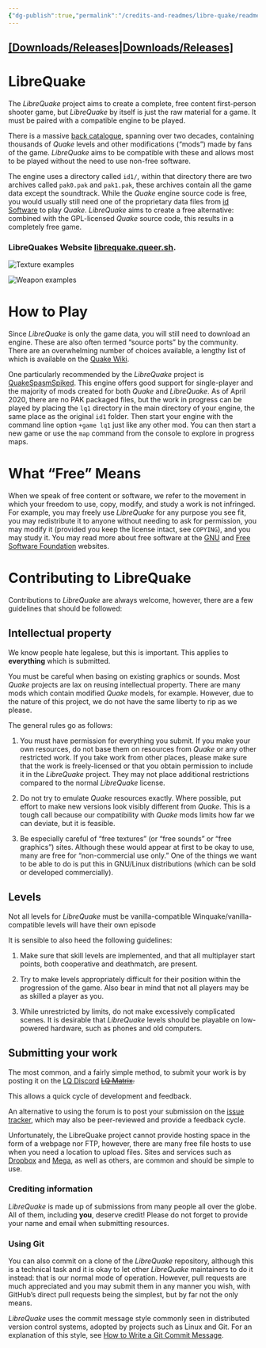 ```yaml
---
{"dg-publish":true,"permalink":"/credits-and-readmes/libre-quake/readme/"}
---
```



  ## [[Downloads/Releases\|Downloads/Releases]](https://github.com/MissLavender-LQ/LibreQuake/releases)
  # LibreQuake

The *LibreQuake* project aims to create a complete, free content first-person shooter game, but *LibreQuake* by itself is just the raw material for a game. It must be paired with a compatible engine to be played.

There is a massive [back catalogue](https://www.quaddicted.com), spanning over two decades, containing thousands of *Quake* levels and other modifications (“mods”) made by fans of the game. *LibreQuake* aims to be compatible with these and allows most to be played without the need to use non-free software.

The engine uses a directory called `id1/`, within that directory there are two archives called `pak0.pak` and `pak1.pak`, these archives contain all the game data except the soundtrack. While the *Quake* engine source code is free, you would usually still need one of the proprietary data files from [id Software](http://www.idsoftware.com) to play *Quake*. *LibreQuake* aims to create a free alternative: combined with the GPL-licensed *Quake* source code, this results in a completely free game.

### LibreQuakes Website [librequake.queer.sh](https://librequake.queer.sh).

![Texture examples](screenshots/textures_example.png)

![Weapon examples](screenshots/weapons_example.png)

# How to Play

Since *LibreQuake* is only the game data, you will still need to download an engine. These are also often termed “source ports” by the community. There are an overwhelming number of choices available, a lengthy list of which is available on the [Quake Wiki](https://quakewiki.org/wiki/Engines).

One particularly recommended by the *LibreQuake* project is [QuakeSpasmSpiked](https://triptohell.info/moodles/qss). This engine offers good support for single-player and the majority of mods created for both *Quake* and *LibreQuake*. As of April 2020, there are no PAK packaged files, but the work in progress can be played by placing the `lq1` directory in the main directory of your engine, the same place as the original `id1` folder. Then start your engine with the command line option `+game lq1` just like any other mod. You can then start a new game or use the `map` command from the console to explore in progress maps.

# What “Free” Means

When we speak of free content or software, we refer to the movement in which your freedom to use, copy, modify, and study a work is not infringed. For example, you may freely use *LibreQuake* for any purpose you see fit, you may redistribute it to anyone without needing to ask for permission, you may modify it (provided you keep the license intact, see `COPYING`), and you may study it. You may read more about free software at the [GNU](http://www.gnu.org/) and [Free Software Foundation](http://www.fsf.org) websites.

# Contributing to LibreQuake

Contributions to *LibreQuake* are always welcome, however, there are a few guidelines that should be followed:

## Intellectual property

We know people hate legalese, but this is important. This applies to **everything** which is submitted.

You must be careful when basing on existing graphics or sounds. Most *Quake* projects are lax on reusing intellectual property. There are many mods which contain modified *Quake* models, for example. However, due to the nature of this project, we do not have the same liberty to rip as we please.

The general rules go as follows:

  1. You must have permission for everything you submit. If you make your own resources, do not base them on resources from *Quake* or any other restricted work. If you take work from other places, please make sure that the work is freely-licensed or that you obtain permission to include it in the *LibreQuake* project. They may not place additional restrictions compared to the normal *LibreQuake* license.

  2. Do not try to emulate *Quake* resources exactly. Where possible, put effort to make new versions look visibly different from *Quake*. This is a tough call because our compatibility with *Quake* mods limits how far we can deviate, but it is feasible.

  3. Be especially careful of “free textures” (or “free sounds” or “free graphics”) sites.  Although these would appear at first to be okay to use, many are free for “non-commercial use only.” One of the things we want to be able to do is put this in GNU/Linux distributions (which can be sold or developed commercially).

## Levels

Not all levels for *LibreQuake* must be vanilla-compatible Winquake/vanilla-compatible levels will have their own episode

It is sensible to also heed the following guidelines:

  1. Make sure that skill levels are implemented, and that all multiplayer start points, both cooperative and deathmatch, are present.

  2. Try to make levels appropriately difficult for their position within the progression of the game.  Also bear in mind that not all players may be as skilled a player as you.

  3. While unrestricted by limits, do not make excessively complicated scenes. It is desirable that *LibreQuake* levels should be playable on low-powered hardware, such as phones and old computers.

## Submitting your work

The most common, and a fairly simple method, to submit your work is by posting it on the [LQ Discord](https://discord.gg/Sb43BccfN9) ~~[LQ Matrix](https://github.com/MissLavender-LQ/LibreQuake/).~~

This allows a quick cycle of development and feedback.

An alternative to using the forum is to post your submission on the [issue tracker](https://github.com/MissLav/LibreQuake/issues), which may also be peer-reviewed and provide a feedback cycle.

Unfortunately, the LibreQuake project cannot provide hosting space in the form of a webpage nor FTP, however, there are many free file hosts to use when you need a location to upload files. Sites and services such as [Dropbox](https://www.dropbox.com/) and [Mega](https://mega.co.nz/), as well as others, are common and should be simple to use.

### Crediting information

*LibreQuake* is made up of submissions from many people all over the globe. All of them, including **you**, deserve credit! Please do not forget to provide your name and email when submitting resources.

### Using Git

You can also commit on a clone of the *LibreQuake* repository, although this is a technical task and it is okay to let other *LibreQuake* maintainers to do it instead: that is our normal mode of operation. However, pull requests are much appreciated and you may submit them in any manner you wish, with GitHub’s direct pull requests being the simplest, but by far not the only means.

*LibreQuake* uses the commit message style commonly seen in distributed version control systems, adopted by projects such as Linux and Git. For an explanation of this style, see [How to Write a Git Commit Message](https://chris.beams.io/posts/git-commit/).
